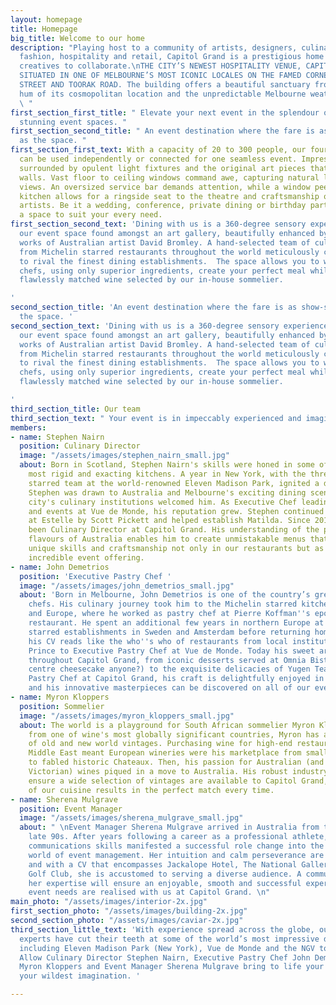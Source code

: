 ```yaml
---
layout: homepage
title: Homepage
big_title: Welcome to our home
description: "Playing host to a community of artists, designers, culinary experts,
  fashion, hospitality and retail, Capitol Grand is a prestigious home for like-minded
  creatives to collaborate.\nTHE CITY’S NEWEST HOSPITALITY VENUE, CAPITOL GRAND, IS
  SITUATED IN ONE OF MELBOURNE’S MOST ICONIC LOCALES ON THE FAMED CORNER OF CHAPEL
  STREET AND TOORAK ROAD. The building offers a beautiful sanctuary from the busy
  hum of its cosmopolitan location and the unpredictable Melbourne weather outside.
  \ "
first_section_first_title: " Elevate your next event in the splendour of Capitol Grand’s
  stunning event spaces. "
first_section_second_title: " An event destination where the fare is as show-stopping
  as the space. "
first_section_first_text: With a capacity of 20 to 300 people, our four distinct spaces
  can be used independently or connected for one seamless event. Impress your guests
  surrounded by opulent light fixtures and the original art pieces that adorn our
  walls. Vast floor to ceiling windows command awe, capturing natural light and uninterrupted
  views. An oversized service bar demands attention, while a window peering into the
  kitchen allows for a ringside seat to the theatre and craftsmanship of our culinary
  artists. Be it a wedding, conference, private dining or birthday party; we have
  a space to suit your every need.
first_section_second_text: 'Dining with us is a 360-degree sensory experience. Discover
  our event space found amongst an art gallery, beautifully enhanced by the innovative
  works of Australian artist David Bromley. A hand-selected team of culinary experts
  from Michelin starred restaurants throughout the world meticulously curate menus
  to rival the finest dining establishments.  The space allows you to watch as our
  chefs, using only superior ingredients, create your perfect meal while you sip on
  flawlessly matched wine selected by our in-house sommelier.

'
second_section_title: 'An event destination where the fare is as show-stopping as
  the space. '
second_section_text: 'Dining with us is a 360-degree sensory experience. Discover
  our event space found amongst an art gallery, beautifully enhanced by the innovative
  works of Australian artist David Bromley. A hand-selected team of culinary experts
  from Michelin starred restaurants throughout the world meticulously curate menus
  to rival the finest dining establishments.  The space allows you to watch as our
  chefs, using only superior ingredients, create your perfect meal while you sip on
  flawlessly matched wine selected by our in-house sommelier.

'
third_section_title: Our team
third_section_text: " Your event is in impeccably experienced and imaginative hands. "
members:
- name: Stephen Nairn
  position: Culinary Director
  image: "/assets/images/stephen_nairn_small.jpg"
  about: Born in Scotland, Stephen Nairn's skills were honed in some of the country's
    most rigid and exacting kitchens. A year in New York, with the three Michelin
    starred team at the world-renowned Eleven Madison Park, ignited a desire to travel.
    Stephen was drawn to Australia and Melbourne's exciting dining scene, where the
    city's culinary institutions welcomed him. As Executive Chef leading the kitchen
    and events at Vue de Monde, his reputation grew. Stephen continued his journey
    at Estelle by Scott Pickett and helped establish Matilda. Since 2018 Stephen has
    been Culinary Director at Capitol Grand. His understanding of the produce and
    flavours of Australia enables him to create unmistakable menus that showcase his
    unique skills and craftsmanship not only in our restaurants but as part of our
    incredible event offering.
- name: John Demetrios
  position: 'Executive Pastry Chef '
  image: "/assets/images/john_demetrios_small.jpg"
  about: 'Born in Melbourne, John Demetrios is one of the country’s greatest pastry
    chefs. His culinary journey took him to the Michelin starred kitchens of London
    and Europe, where he worked as pastry chef at Pierre Koffman''s eponymous Knightsbridge
    restaurant. He spent an additional few years in northern Europe at two Michelin
    starred establishments in Sweden and Amsterdam before returning home. In Australia,
    his CV reads like the who''s who of restaurants from local institution Circa The
    Prince to Executive Pastry Chef at Vue de Monde. Today his sweet art can be tasted
    throughout Capitol Grand, from iconic desserts served at Omnia Bistro & Bar (liquid
    centre cheesecake anyone?) to the exquisite delicacies of Yugen Tea Bar. As Executive
    Pastry Chef at Capitol Grand, his craft is delightfully enjoyed in our restaurants,
    and his innovative masterpieces can be discovered on all of our event menus. '
- name: Myron Kloppers
  position: Sommelier
  image: "/assets/images/myron_kloppers_small.jpg"
  about: The world is a playground for South African sommelier Myron Kloppers. Hailing
    from one of wine's most globally significant countries, Myron has a unique understanding
    of old and new world vintages. Purchasing wine for high-end restaurants in the
    Middle East meant European wineries were his marketplace from small boutique producers
    to fabled historic Chateaux. Then, his passion for Australian (and most notably
    Victorian) wines piqued in a move to Australia. His robust industry relationships
    ensure a wide selection of vintages are available to Capitol Grand, and his understanding
    of our cuisine results in the perfect match every time.
- name: Sherena Mulgrave
  position: Event Manager
  image: "/assets/images/sherena_mulgrave_small.jpg"
  about: " \nEvent Manager Sherena Mulgrave arrived in Australia from the UK in the
    late 90s. After years following a career as a professional athlete, her excellent
    communications skills manifested a successful role change into the fast-paced
    world of event management. Her intuition and calm perseverance are legendary,
    and with a CV that encompasses Jackalope Hotel, The National Gallery and Sandhurst
    Golf Club, she is accustomed to serving a diverse audience. A communication professional,
    her expertise will ensure an enjoyable, smooth and successful experience as your
    event needs are realised with us at Capitol Grand. \n"
main_photo: "/assets/images/interior-2x.jpg"
first_section_photo: "/assets/images/building-2x.jpg"
second_section_photo: "/assets/images/caviar-2x.jpg"
third_section_little_text: 'With experience spread across the globe, our team of culinary
  experts have cut their teeth at some of the world’s most impressive dining establishments
  including Eleven Madison Park (New York), Vue de Monde and the NGV to name a few.
  Allow Culinary Director Stephen Nairn, Executive Pastry Chef John Demetrios, Sommelier
  Myron Kloppers and Event Manager Sherena Mulgrave bring to life your event beyond
  your wildest imagination. '

---
```

